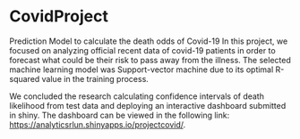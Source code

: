 # CovidProject
Prediction Model to calculate the death odds of Covid-19 
In this project, we focused on analyzing official recent data of covid-19 patients in order to forecast what could be their risk to pass away from the illness. The selected machine learning model was Support-vector machine due to its optimal R-squared value in the training process.

We concluded the research calculating confidence intervals of death likelihood from test data and deploying an interactive dashboard submitted in shiny. The dashboard can be viewed in the following link: https://analyticsrlun.shinyapps.io/projectcovid/.
